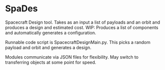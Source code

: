 # SpaDes

Spacecraft Design tool. Takes as an input a list of payloads and an orbit and produces a design and estimated cost. 
WIP: Produces a list of components and automatically generates a configuration.

Runnable code script is SpacecraftDesignMain.py. This picks a random payload and orbit and generates a design.

Modules communicate via JSON files for flexibility. May switch to transferring objects at some point for speed.
